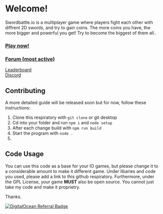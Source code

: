 # Welcome!

Swordbattle.io is a multiplayer game where players fight each other with diffrent 2D swords, and try to gain coins. The more coins you have, the more bigger and powerful you get! Try to become the biggest of them all..

### [Play now!](http://swordbattle.io)
### [Forum (most active)](https://forum.codergautam.dev)

[Leaderboard](https://www.swordbattle.io/leaderboard)
<br>
[Discord](https://discord.com/invite/BDG8AfkysZ)
<br>


## Contributing

A more detailed guide will be released soon but for now, follow these instructions:

1. Clone this respiratory with `git clone` or git desktop
2. Cd into your folder and run `npm i` and `node setup`
3. After each change build with `npm run build`
4. Start the program with `node .`
5. 

## Code Usage

You can use this code as a base for your IO games, but please change it to a considerable amount to make it different game. Under libaries and code you used, please add a link to this github respiratory. Furthermore, under the GPL License, your game **MUST** also be open source. You cannot just take my code and make it proprietry.

Thanks.

[![DigitalOcean Referral Badge](https://web-platforms.sfo2.cdn.digitaloceanspaces.com/WWW/Badge%201.svg)](https://www.digitalocean.com/?refcode=78c9223db701&utm_campaign=Referral_Invite&utm_medium=Referral_Program&utm_source=badge)
